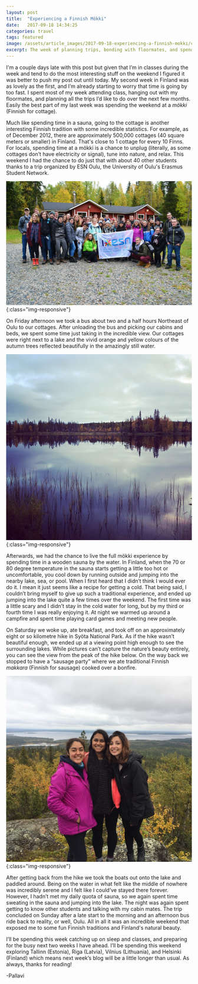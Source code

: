 ```yaml
---
layout: post
title:  "Experiencing a Finnish Mökki"
date:   2017-09-18 14:34:25
categories: travel
tags: featured
image: /assets/article_images/2017-09-18-experiencing-a-finnish-mokki/cover.jpg
excerpt: The week of planning trips, bonding with floormates, and spending a weekend at a mökki!
---
```


I'm a couple days late with this post but given that I’m in classes during the week and tend to do the most interesting stuff on the weekend I figured it was better to push my post out until today. My second week in Finland was as lovely as the first, and I’m already starting to worry that time is going by too fast. I spent most of my week attending class, hanging out with my floormates, and planning all the trips I’d like to do over the next few months. Easily the best part of my last week was spending the weekend at a *mökki* (Finnish for cottage).

Much like spending time in a sauna, going to the cottage is another interesting Finnish tradition with some incredible statistics. For example, as of December 2012, there are approximately 500,000 cottages (40 square meters or smaller) in Finland. That's close to 1 cottage for every 10 Finns. For locals, spending time at a mökki is a chance to unplug (literally, as some cottages don’t have electricity or signal), tune into nature, and relax. This weekend I had the chance to do just that with about 40 other students thanks to a trip organized by ESN Oulu, the University of Oulu's Erasmus Student Network.

![The lovely people I spent my weekend with](/assets/article_images/2017-09-18-experiencing-a-finnish-mokki/esn-group.jpg){:class="img-responsive"}

On Friday afternoon we took a bus about two and a half hours Northeast of Oulu to our cottages. After unloading the bus and picking our cabins and beds, we spent some time just taking in the incredible view. Our cottages were right next to a lake and the vivid orange and yellow colours of the autumn trees reflected beautifully in the amazingly still water.

![View of the lake outside our cottage](/assets/article_images/2017-09-18-experiencing-a-finnish-mokki/lake.jpg){:class="img-responsive"}

Afterwards, we had the chance to live the full mökki experience by spending time in a wooden sauna by the water. In Finland, when the 70 or 80 degree temperature in the sauna starts getting a little too hot or uncomfortable, you cool down by running outside and jumping into the nearby lake, sea, or pool. When I first heard that I didn’t think I would ever do it. I mean it just seems like a recipe for getting a cold. That being said, I couldn’t bring myself to give up such a traditional experience, and ended up jumping into the lake quite a few times over the weekend. The first time was a little scary and I didn’t stay in the cold water for long, but by my third or fourth time I was really enjoying it. At night we warmed up around a campfire and spent time playing card games and meeting new people.

On Saturday we woke up, ate breakfast, and took off on an approximately eight or so kilometre hike in Syöta National Park. As if the hike wasn’t beautiful enough, we ended up at a viewing point high enough to see the surrounding lakes. While pictures can’t capture the nature’s beauty entirely, you can see the view from the peak of the hike below. On the way back we stopped to have a “sausage party” where we ate traditional Finnish *makkara* (Finnish for sausage) cooked over a bonfire.

![My roommates and I at the peak of our hike in Syöti National Park](/assets/article_images/2017-09-18-experiencing-a-finnish-mokki/hike-roommates.jpg){:class="img-responsive"}

After getting back from the hike we took the boats out onto the lake and paddled around. Being on the water in what felt like the middle of nowhere was incredibly serene and I felt like I could’ve stayed there forever. However, I hadn’t met my daily quota of sauna, so we again spent time sweating in the sauna and jumping into the lake. The night was again spent getting to know other students and talking with my cabin mates. The trip concluded on Sunday after a late start to the morning and an afternoon bus ride back to reality, or well, Oulu. All in all it was an incredible weekend that exposed me to some fun Finnish traditions and Finland's natural beauty.

I’ll be spending this week catching up on sleep and classes, and preparing for the busy next two weeks I have ahead. I’ll be spending this weekend exploring Tallinn (Estonia), Riga (Latvia), Vilnius (Lithuania), and Helsinki (Finland) which means next week’s blog will be a little longer than usual. As always, thanks for reading!

-Pallavi
